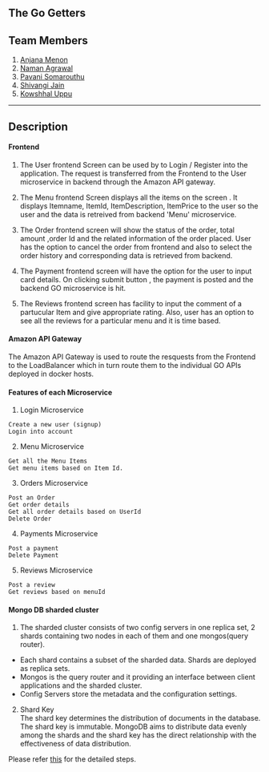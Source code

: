 ## The Go Getters

## Team Members 

1. [Anjana Menon](https://github.com/AnjanaMenonCherubala)
2. [Naman Agrawal](https://github.com/agrawalnaman)
3. [Pavani Somarouthu](https://github.com/Pavanisoma)
4. [Shivangi Jain](https://github.com/shivangi-jain)
5. [Kowshhal Uppu](https://github.com/kowshhal97)

---

## Description 

#### Frontend

1. The User frontend Screen can be used by to Login / Register into the application. The request is transferred from the Frontend to the User microservice
in backend through the Amazon API gateway.

2. The Menu frontend Screen displays all the items on the screen . It displays Itemname, ItemId, ItemDescription, ItemPrice to the user so the user and the data
is retreived from backend 'Menu' microservice.

3. The Order frontend screen will show the status of the order, total amount ,order Id and the related information of the order placed.
User has the option to cancel the order from frontend and also to select the order history and corresponding data is retrieved from backend.

4. The Payment frontend screen will have the option for the user to input card details. On clicking submit button , the payment is posted and the backend GO microservice is hit.

6. The Reviews frontend screen has facility to input the comment of a partucular Item and give appropriate rating. Also, user has an option to 
see all the reviews for a particular menu and it is time based. 

#### Amazon API Gateway 

The Amazon API Gateway is  used to route the resquests from the Frontend to the LoadBalancer which in turn route them to the individual GO APIs deployed in docker hosts.

#### Features of each Microservice

1. Login Microservice 
```
Create a new user (signup)
Login into account
```

2. Menu Microservice
```
Get all the Menu Items 
Get menu items based on Item Id.
```

3. Orders Microservice
```
Post an Order 
Get order details
Get all order details based on UserId
Delete Order
```

4. Payments Microservice
```
Post a payment
Delete Payment
```
5. Reviews Microservice
```
Post a review
Get reviews based on menuId
```

#### Mongo DB sharded cluster

1. The sharded cluster consists of two config servers in one replica set, 2 shards containing two nodes in each of them and one mongos(query router).
 - Each shard contains a subset of the sharded data. Shards are deployed as replica sets.
 - Mongos is the query router and it providing an interface between client applications and the sharded cluster.
 - Config Servers store the metadata and the configuration settings.
 
2. Shard Key  
The shard key determines the distribution of documents in the database. The shard key is immutable.
MongoDB aims to distribute data evenly among the shards and the shard key has the direct relationship with the effectiveness
of data distribution.

Please refer [this](https://github.com/nguyensjsu/fa19-281-the-go-getters/blob/master/Sharding_Steps.md) for the detailed steps.


